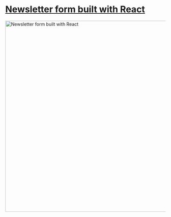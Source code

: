 # [Newsletter form built with React](https://frontendella.github.io/Newsletter_form_React/)


<img width="600" align="center" alt="Newsletter form built with React" src="https://user-images.githubusercontent.com/82247833/202877482-0a9ce627-840a-4534-bc51-3d0c324bf423.png">
